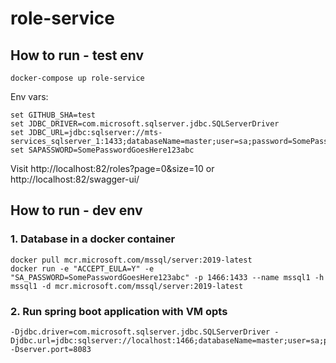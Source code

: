 # role-service

## How to run - test env

    docker-compose up role-service

Env vars:

    set GITHUB_SHA=test
    set JDBC_DRIVER=com.microsoft.sqlserver.jdbc.SQLServerDriver
    set JDBC_URL=jdbc:sqlserver://mts-services_sqlserver_1:1433;databaseName=master;user=sa;password=SomePasswordGoesHere123abc
    set SAPASSWORD=SomePasswordGoesHere123abc

Visit http://localhost:82/roles?page=0&size=10 or http://localhost:82/swagger-ui/

## How to run - dev env

### 1. Database in a docker container

    docker pull mcr.microsoft.com/mssql/server:2019-latest
    docker run -e "ACCEPT_EULA=Y" -e "SA_PASSWORD=SomePasswordGoesHere123abc" -p 1466:1433 --name mssql1 -h mssql1 -d mcr.microsoft.com/mssql/server:2019-latest

### 2. Run spring boot application with VM opts

    -Djdbc.driver=com.microsoft.sqlserver.jdbc.SQLServerDriver -Djdbc.url=jdbc:sqlserver://localhost:1466;databaseName=master;user=sa;password=SomePasswordGoesHere123abc -Dserver.port=8083



